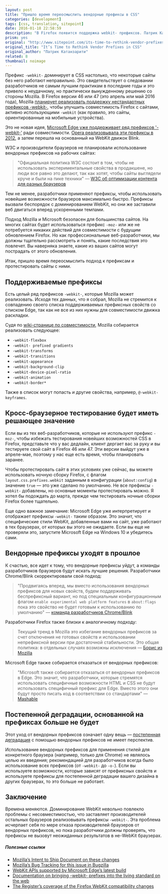 ```yaml
---
layout: post
title: "Пришло время переосмыслить вендорные префиксы в CSS"
categories: [development]
tags: [css, translation, sitepoint]
date: 2016-01-18 22:58:59
description: "В Firefox появится поддержка webkit- префиксов. Патрик Катанзарити рассуждает о том, к чему это приведет."
prism: yes
original: "http://www.sitepoint.com/its-time-to-rethink-vendor-prefixes-in-css/"
original_title: "It’s Time to Rethink Vendor Prefixes in CSS"
original_author: "Патрик Катанзарити"
related: 8
thumbnail: noimage
---
```


Префикс `-webkit-` доминирует в CSS настолько, что некоторые сайты без него работают неправильно.  Это  свидетельствует о следовании разработчиков не самым  лучшим практикам в последние годы и это привело к неудачному, но практически вынужденному решению со стороны Mozilla. В Firefox версии 46 или 47 (это апрель или май 2016 года), Mozilla [планирует реализовать поддержку нестандартных префиксов -webkit-](https://bugzilla.mozilla.org/show_bug.cgi?id=1170789), чтобы улучшить совместимость Firefox с сайтами, активно использующими `-webkit` (как правило, это сайты, ориентированные на мобильные устройства).

Это не новая идея,  [Microsoft Edge уже поддерживает ряд префиксов '-webkit-'](https://msdn.microsoft.com/en-us/library/mt270097%28v=vs.85%29.aspx) ради совместимости. [Opera  реализовывала эти префиксы в 2012](http://www.sitepoint.com/opera-css3-webkit-prefix/), а затем перешла на основанный на WebKit движок Blink.

W3C и производители браузеров не планировали использование вендорных префиксов на рабочих сайтах:

>"Официальная политика W3C состоит в том, чтобы не использовать экспериментальные свойства в продакшене, но люди все равно это делают, так как хотят, чтобы сайты выглядели круче и были на пике техники" — [ W3C об оптимизации контента для разных браузеров](https://www.w3.org/community/webed/wiki/Optimizing_content_for_different_browsers:_the_RIGHT_way)

Тем не менее, разработчики применяют префиксы, чтобы использовать новейшие возможности браузеров максимально быстро. Префиксы вызвали беспорядок с доминированием WebKit, но они же заставили веб двигаться вперед ускоренными темпами.

Подход Mozilla и Microsoft безопасен для большинства сайтов. На многих сайтах будет использоваться префикс `-moz-` или же не потребуется никаких действий для совместимости с будущим обновлением Firefox. Но как профессиональные веб-разработчики, мы должны тщательно рассмотреть и понять, какие последствия это повлечет. Вы наверняка знаете, какие из ваших сайтов могут пострадать от этого обновления.

Итак, пришло время переосмыслить подход к префиксам и протестировать сайты с ними.

## Поддерживаемые префиксы

Есть целый ряд префиксов `-webkit-`, которые Mozilla может реализовать. Исходя тех данных, что я собрал, Mozilla не стремится к совпадению своего списка поддерживаемых префиксных свойств со списком Edge, так как не все из них нужны для совместимости движка раскладки.

Судя по [wiki-странице по совместимости](https://wiki.mozilla.org/Compatibility/Mobile/Non_Standard_Compatibility), Mozilla собирается реализовать следующее:

* `-webkit-flexbox`
* `-webkit- prefixed gradients`
* `-webkit-transforms`
* `-webkit-transitions`
* `-webkit-appearance`
* `-webkit-background-clip`
* `-webkit-device-pixel-ratio`
* `-webkit-animation`
* `-webkit-border*`

Также в список могут попасть и другие свойства, например, `@-webkit-keyframes`.

## Кросс-браузерное тестирование будет иметь решающее значение

Если вы из тех веб-разработчиков, которые не используют префикс `-moz-`, чтобы  избежать тестирования новейших возможностей CSS в Firefox, представьте что у вас дедлайн, клиент дергает вас за руку и вы тестируете свой сайт в Firefox 46 или 47. Эти версии выйдут уже в апреле-мае, поэтому у нас еще есть время, чтобы планировать заранее.

Чтобы протестировать сайт в этих условиях уже сейчас, вы можете использовать ночную сборку Firefox, с  флагом `layout.css.prefixes.webkit` заданным в конфигурации (`about:config`) в значение `true` — это уже сделано по умолчанию. Не все префиксы `-webkit-` добавлены, но основные моменты протестировать можно. Я хотел бы подождать до марта, прежде чем тестировать ночные сборки Firefox более тщательно.

Еще одно важное замечание:  Microsoft Edge уже интерпретирует и отображает префиксы `-webkit-` таким образом. Это значит, что специфические стили WebKit, добавленные вами на сайт, уже работают в тех браузерах, от которых вы этого не ожидаете. Если вы еще не проверяли это, запустите Microsoft Edge на Windows 10 и убедитесь сами.

## Вендорные префиксы уходят в прошлое

К счастью, все идет к тому, что вендорные префиксы уйдут, а команды разработчиков браузеров будут искать лучшие решения. Разработчики Chrome/Blink скорректировали свой подход:

>"Продвигаясь вперед, мы вместо использования вендорных префиксов для новых свойств, будем поддерживать беспрефиксный вариант, но под специальным конфигурационным флагом `enable experimental web platform features` в `about:flags` пока это свойство не будет готовым к использованию по умолчанию" — [команда разработчиков Chrome/Blink](https://www.chromium.org/blink#vendor-prefixes)

Разработчики Firefox также близки к аналогичному подходу:

> Текущий тренд в Mozilla это избегание вендорных префиксов за счет отключения не готовых свойств и использовании непрефиксной версии при достаточной стабильности. Это общая политика: в отдельных случаях возможны исключения — [Борис из Mozilla](http://lists.w3.org/Archives/Public/public-webapps/2012OctDec/0731.html)

Microsoft Edge также собирается отказаться от вендорных префиксов:

>"Microsoft также собирается отказаться от вендорных префиксов в Edge. Это значит, что разработчики, которые стремятся использовать специфичные возможности HTML и CSS  не будут использовать специфичный префикс для Edge. Вместо этого они будут просто писать код в соответствии со стандартами" — [Mashable](http://mashable.com/2015/05/11/microsoft-edge-security/#PffnkmWWnEqo)

## Постепенной деградации, основанной на префиксах больше не будет

Этот уход от вендорных префиксов означает одну вещь — [постепенная деградация](https://github.com/web-standards-ru/dictionary/blob/master/dictionary.md#graceful-degradation) с помощью вендорных префиксов не имеет перспектив.

Использование вендорных префиксов для применения стилей для конкретного браузера (например, только для Chrome) не являлось целью их введения; рекомендацией для разработчиков всегда было использование всех префиксов (от `-webkit-` до `-o-`). Если вы используете возможности, которые зависят от префиксных свойств и используете префиксы для постепенной деградации вашего дизайна в других браузерах, то это больше не работает.

## Заключение

Времена меняются. Доминирование WebKit невольно повлекло  проблемы с несовместимостью, что заставляет производителей остальных браузеров реализовывать префиксы `-webkit-`. Эта проблема исчерпает себя по мере отказа производителей браузеров от вендорных префиксов, но пока разработчики должны проверять, что префиксы не вызовут неожиданных результатов в не-WebKit браузерах.

##### Полезные ссылки

* [Mozilla’s Intent to Ship Document on these changes](https://groups.google.com/forum/?_escaped_fragment_=topic/mozilla.dev.platform/969k-Iryiyo)
* [Mozilla’s Bug Tracking for this issue in Bugzilla](https://bugzilla.mozilla.org/show_bug.cgi?id=1170789)
* [WebKit APIs supported by Microsoft Edge’s latest build](https://docs.google.com/spreadsheets/d/173d1p3LkW_LWk-VMnrxGPhTobtKSpED30Fys5ZJLttA/edit#gid=51341101)
* [Documentation on bringing -webkit- prefixes into the living standard on the web](https://compat.spec.whatwg.org/)
* [The Register’s coverage of the Firefox WebKit compatibility changes](http://www.theregister.co.uk/2016/01/04/firefox_webkit_css_support/)

 